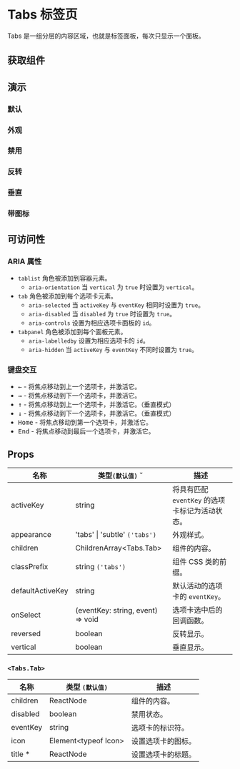 # Tabs 标签页

Tabs 是一组分层的内容区域，也就是标签面板，每次只显示一个面板。

## 获取组件

<!--{include:<import-guide>}-->

## 演示

### 默认

<!--{include:`basic.md`}-->

### 外观

<!--{include:`appearance.md`}-->

### 禁用

<!--{include:`disabled.md`}-->

### 反转

<!--{include:`reversed.md`}-->

### 垂直

<!--{include:`vertical.md`}-->

### 带图标

<!--{include:`with-icon.md`}-->

## 可访问性

### ARIA 属性

- `tablist` 角色被添加到容器元素。
  - `aria-orientation` 当 `vertical` 为 `true` 时设置为 `vertical`。
- `tab` 角色被添加到每个选项卡元素。
  - `aria-selected` 当 `activeKey` 与 `eventKey` 相同时设置为 `true`。
  - `aria-disabled` 当 `disabled` 为 `true` 时设置为 `true`。
  - `aria-controls` 设置为相应选项卡面板的 `id`。
- `tabpanel` 角色被添加到每个面板元素。
  - `aria-labelledby` 设置为相应选项卡的 `id`。
  - `aria-hidden` 当 `activeKey` 与 `eventKey` 不同时设置为 `true`。

### 键盘交互

- <kbd>←</kbd> - 将焦点移动到上一个选项卡，并激活它。
- <kbd>→</kbd> - 将焦点移动到下一个选项卡，并激活它。
- <kbd>↑</kbd> - 将焦点移动到上一个选项卡，并激活它。（垂直模式）
- <kbd>↓</kbd> - 将焦点移动到下一个选项卡，并激活它。（垂直模式）
- <kbd>Home</kbd> - 将焦点移动到第一个选项卡，并激活它。
- <kbd>End</kbd> - 将焦点移动到最后一个选项卡，并激活它。

## Props

<!-- prettier-sort-markdown-table -->

| 名称             | 类型`(默认值)` ˇ                  | 描述                                           |
| ---------------- | --------------------------------- | ---------------------------------------------- |
| activeKey        | string                            | 将具有匹配 `eventKey` 的选项卡标记为活动状态。 |
| appearance       | 'tabs' &#124; 'subtle' `('tabs')` | 外观样式。                                     |
| children         | ChildrenArray&lt;Tabs.Tab&gt;     | 组件的内容。                                   |
| classPrefix      | string `('tabs')`                 | 组件 CSS 类的前缀。                            |
| defaultActiveKey | string                            | 默认活动的选项卡的 `eventKey`。                |
| onSelect         | (eventKey: string, event) => void | 选项卡选中后的回调函数。                       |
| reversed         | boolean                           | 反转显示。                                     |
| vertical         | boolean                           | 垂直显示。                                     |

### `<Tabs.Tab>`

<!-- prettier-sort-markdown-table -->

| 名称     | 类型 `(默认值)`            | 描述               |
| -------- | -------------------------- | ------------------ |
| children | ReactNode                  | 组件的内容。       |
| disabled | boolean                    | 禁用状态。         |
| eventKey | string                     | 选项卡的标识符。   |
| icon     | Element&lt;typeof Icon&gt; | 设置选项卡的图标。 |
| title \* | ReactNode                  | 设置选项卡的标题。 |
